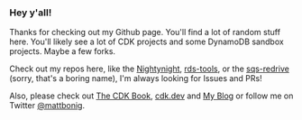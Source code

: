 ### Hey y'all!

Thanks for checking out my Github page. You'll find a lot of random stuff here. You'll likely see a lot of CDK projects and some DynamoDB sandbox projects. Maybe a few forks. 



Check out my repos here, like the [Nightynight](https://github.com/mbonig/nightynight), [rds-tools](https://github.com/mbonig/rds-tools), or the [sqs-redrive](https://github.com/mbonig/sqs-redrive) (sorry, that's a boring name), I'm always looking for Issues and PRs!

Also, please check out [The CDK Book](https://thecdkbook.com), [cdk.dev](https://cdk.dev) and [My Blog](https://matthewbonig.com) or follow me on Twitter [@mattbonig](https://twitter.com/mattbonig).
